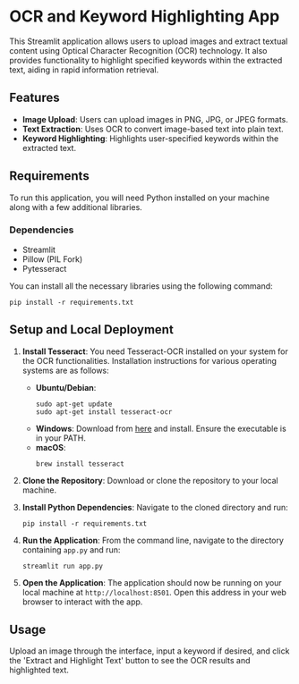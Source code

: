 # OCR and Keyword Highlighting App

This Streamlit application allows users to upload images and extract textual content using Optical Character Recognition (OCR) technology. It also provides functionality to highlight specified keywords within the extracted text, aiding in rapid information retrieval.

## Features

- **Image Upload**: Users can upload images in PNG, JPG, or JPEG formats.
- **Text Extraction**: Uses OCR to convert image-based text into plain text.
- **Keyword Highlighting**: Highlights user-specified keywords within the extracted text.

## Requirements

To run this application, you will need Python installed on your machine along with a few additional libraries.

### Dependencies

- Streamlit
- Pillow (PIL Fork)
- Pytesseract

You can install all the necessary libraries using the following command:

```
pip install -r requirements.txt
```

## Setup and Local Deployment

1. **Install Tesseract**: You need Tesseract-OCR installed on your system for the OCR functionalities. Installation instructions for various operating systems are as follows:

   - **Ubuntu/Debian**:
     ```
     sudo apt-get update
     sudo apt-get install tesseract-ocr
     ```
   - **Windows**:
     Download from [here](https://github.com/UB-Mannheim/tesseract/wiki) and install. Ensure the executable is in your PATH.
   - **macOS**:
     ```
     brew install tesseract
     ```

2. **Clone the Repository**: Download or clone the repository to your local machine.

3. **Install Python Dependencies**: Navigate to the cloned directory and run:
   ```
   pip install -r requirements.txt
   ```

4. **Run the Application**: From the command line, navigate to the directory containing `app.py` and run:
   ```
   streamlit run app.py
   ```

5. **Open the Application**: The application should now be running on your local machine at `http://localhost:8501`. Open this address in your web browser to interact with the app.

## Usage

Upload an image through the interface, input a keyword if desired, and click the 'Extract and Highlight Text' button to see the OCR results and highlighted text.
